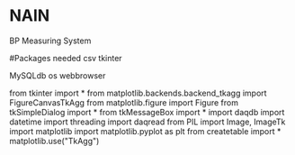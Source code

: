 # NAIN
BP Measuring System

#Packages needed
csv
tkinter

MySQLdb
os
webbrowser

from tkinter import *
from matplotlib.backends.backend_tkagg import FigureCanvasTkAgg
from matplotlib.figure import Figure
from tkSimpleDialog import *
from tkMessageBox import *
import daqdb
import datetime
import threading
import daqread
from PIL import Image, ImageTk
import matplotlib
import matplotlib.pyplot as plt
from createtable import *
matplotlib.use("TkAgg")
